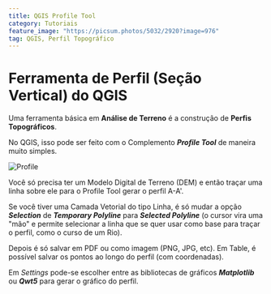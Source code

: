 ```yaml
---
title: QGIS Profile Tool
category: Tutoriais
feature_image: "https://picsum.photos/5032/2920?image=976"
tag: QGIS, Perfil Topográfico
---
```

# Ferramenta de Perfil (Seção Vertical) do QGIS
Uma ferramenta básica em **Análise de Terreno** é a construção de **Perfis Topográficos**.

No QGIS, isso pode ser feito com o Complemento ***Profile Tool*** de maneira muito simples.

![Profile](https://github.com/geosaber/r4geo/raw/gh-pages/img/Profile.png)

Você só precisa ter um Modelo Digital de Terreno (DEM) e então traçar uma linha sobre ele para o Profile Tool gerar o perfil A-A'.

Se você tiver uma Camada Vetorial do tipo Linha, é só mudar a opção ***Selection*** de ***Temporary Polyline*** para ***Selected Polyline*** (o cursor vira uma "mão" e permite selecionar a linha que se quer usar como base para traçar o perfil, como o curso de um Rio).

Depois é só salvar em PDF ou como imagem (PNG, JPG, etc). Em Table, é possível salvar os pontos ao longo do perfil (com coordenadas).

Em *Settings* pode-se escolher entre as bibliotecas de gráficos ***Matplotlib*** ou ***Qwt5*** para gerar o gráfico do perfil.
